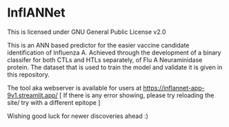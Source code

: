 # InflANNet
This is licensed under GNU General Public License v2.0

This is an ANN based predictor for the easier vaccine candidate identification of Influenza A. Achieved through the development of a binary classifer for both CTLs and HTLs separately, of Flu A Neuraminidase protein. The dataset that is used to train the model and validate it is given in this repository. 

The tool aka webserver is available for users at https://inflannet-app-9v1.streamlit.app/ 
[ If there is any error showing, please try reloading the site/ try with a different epitope ]


Wishing good luck for newer discoveries ahead :)



